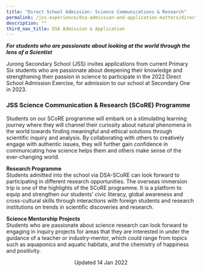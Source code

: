 ```yaml
---
title: "Direct School Admission: Science Communications & Research"
permalink: /jss-experience/dsa-admission-and-application-matters/direct-school-admission-science-communications/
description: ""
third_nav_title: DSA Admission & Application
---
```

**_For students who are passionate about looking at the world through the lens of a Scientist_**

Jurong Secondary School (JSS) invites applications from current Primary Six students who are passionate about deepening their knowledge and strengthening their passion in science to participate in the 2022 Direct School Admission Exercise, for admission to our school at Secondary One in 2023.

### JSS Science Communication & Research (SCoRE) Programme

Students on our SCoRE programme will embark on a stimulating learning journey where they will channel their curiosity about natural phenomena in the world towards finding meaningful and ethical solutions through scientific inquiry and analysis. By collaborating with others to creatively engage with authentic issues, they will further gain confidence in communicating how science helps them and others make sense of the ever-changing world.

**Research Programme** <br> 
Students admitted into the school via DSA-SCoRE can look forward to participating in different research opportunities. The overseas immersion trip is one of the highlights of the SCoRE programme. It is a platform to equip and strengthen our students’ civic literacy, global awareness and cross-cultural skills through interactions with foreign students and research institutions on trends in scientific discoveries and research.

**Science Mentorship Projects** <br>
Students who are passionate about science research can look forward to engaging in inquiry projects for areas that they are interested in under the guidance of a teacher or industry-mentor, which could range from topics such as aquaponics and aquatic habitats, and the chemistry of happiness and positivity.

<center> Updated 14 Jan 2022 </center>